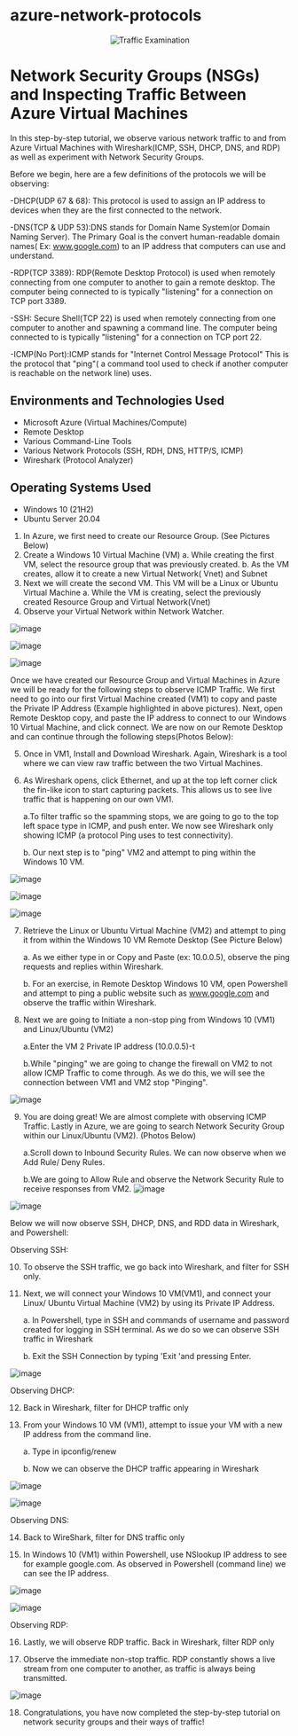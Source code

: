 # azure-network-protocols
<p align="center">
<img src="https://i.imgur.com/Ua7udoS.png" alt="Traffic Examination"/>
</p>

<h1>Network Security Groups (NSGs) and Inspecting Traffic Between Azure Virtual Machines</h1>

In this step-by-step tutorial, we observe various network traffic to and from Azure Virtual Machines with Wireshark(ICMP, SSH, DHCP, DNS, and RDP) as well as experiment with Network Security Groups. 

Before we begin, here are a few definitions of the protocols we will be observing:

-DHCP(UDP 67 & 68): This protocol is used to assign an IP address to devices when they are the first connected to the network.

-DNS(TCP & UDP 53):DNS stands for Domain Name System(or Domain Naming Server). The Primary Goal is the convert human-readable domain names( Ex: www.google.com) to an IP address that computers can use and understand.

-RDP(TCP 3389): RDP(Remote Desktop Protocol) is used when remotely connecting from one computer to another to gain a remote desktop. The computer being connected to is typically "listening" for a connection on TCP port 3389. 

-SSH: Secure Shell(TCP 22) is used when remotely connecting from one computer to another and spawning a command line. The computer being connected to is typically "listening" for a connection on TCP port 22.

-ICMP(No Port):ICMP stands for "Internet Control Message Protocol" This is the protocol that "ping"( a command tool used to check if another computer is reachable on the network line) uses.

<h2>Environments and Technologies Used</h2>

- Microsoft Azure (Virtual Machines/Compute)
- Remote Desktop
- Various Command-Line Tools
- Various Network Protocols (SSH, RDH, DNS, HTTP/S, ICMP)
- Wireshark (Protocol Analyzer)

<h2>Operating Systems Used </h2>

- Windows 10 (21H2)
- Ubuntu Server 20.04

  

1) In Azure, we first need to create our Resource Group. (See Pictures Below)
2) Create a Windows 10 Virtual Machine (VM)
   a. While creating the first VM, select the resource group that was previously created.
   b. As the VM creates, allow it to create a new Virtual Network( Vnet) and Subnet
3) Next we will create the second VM. This VM will be a Linux or Ubuntu Virtual Machine
   a. While the VM is creating, select the previously created Resource Group and Virtual Network(Vnet)
4) Observe your Virtual Network within Network Watcher.

![image](https://github.com/mroesberry988/azure-network-protocols/assets/134666751/ebe6fcd8-6148-499f-b079-852ae5f2f119)

![image](https://github.com/mroesberry988/azure-network-protocols/assets/134666751/edf2c9fc-c004-4479-a234-37df62c32104)

![image](https://github.com/mroesberry988/azure-network-protocols/assets/134666751/3927e300-8dac-4d9e-831d-ef29cd7e58a4)

Once we have created our Resource Group and Virtual Machines in Azure we will be ready for the following steps to observe ICMP Traffic.
We first need to go into our first Virtual Machine created (VM1) to copy and paste the Private IP Address (Example highlighted in above pictures). Next, open Remote Desktop copy, and paste the IP address to connect to our Windows 10 Virtual Machine, and click connect. 
We are now on our Remote Desktop and can continue through the following steps(Photos Below):

5) Once in VM1, Install and Download Wireshark. Again, Wireshark is a tool where we can view raw traffic between the two Virtual Machines.
6) As Wireshark opens, click Ethernet, and up at the top left corner click the fin-like icon to start capturing packets. This allows us to see live traffic that is happening on our own VM1.

    a.To filter traffic so the spamming stops, we are going to go to the top left space type in ICMP, and push enter. We now see Wireshark only showing ICMP (a protocol Ping uses to test connectivity).

    b. Our next step is to "ping" VM2 and attempt to ping within the Windows 10 VM.

![image](https://github.com/mroesberry988/azure-network-protocols/assets/134666751/c409ea70-b37b-488b-b305-8784e31ff1a2)

![image](https://github.com/mroesberry988/azure-network-protocols/assets/134666751/b8dd14f7-abdb-4408-8e62-8b8beb04d547)
   
![image](https://github.com/mroesberry988/azure-network-protocols/assets/134666751/ab06a9a4-7be1-4b20-81ae-e9d2fa783083)

7) Retrieve the Linux or Ubuntu Virtual Machine (VM2) and attempt to ping it from within the Windows 10 VM Remote Desktop (See Picture Below)

    a. As we either type in or Copy and Paste  (ex: 10.0.0.5), observe the ping requests and replies within Wireshark.

    b. For an exercise, in Remote Desktop Windows 10 VM, open Powershell and attempt to ping a public website such as www.google.com and observe the traffic within Wireshark.

8) Next we are going to Initiate a non-stop ping from Windows 10 (VM1) and  Linux/Ubuntu (VM2)

    a.Enter the VM 2 Private IP address (10.0.0.5)-t

    b.While "pinging" we are going to change the firewall on VM2 to not allow ICMP Traffic to come through. As we do this, we will see the connection between VM1 and VM2 stop "Pinging".  

![image](https://github.com/mroesberry988/azure-network-protocols/assets/134666751/d988f467-ff7e-4a4c-b52a-6e677c45c2ce)

9) You are doing great! We are almost complete with observing ICMP Traffic. Lastly in Azure, we are going to search Network Security Group within our Linux/Ubuntu (VM2). (Photos Below)

   a.Scroll down to Inbound Security Rules. We can now observe when we Add Rule/ Deny Rules.

   b.We are going to Allow Rule and observe the Network Security Rule to receive responses from VM2. 
![image](https://github.com/mroesberry988/azure-network-protocols/assets/134666751/f66a50ab-bfd5-4b2e-8ec7-ee86d36b5ec1)

![image](https://github.com/mroesberry988/azure-network-protocols/assets/134666751/09a86497-ad40-42cb-995a-6bfa8f144105)

Below we will now observe SSH, DHCP, DNS, and RDD data in Wireshark, and Powershell:

Observing SSH:

10) To observe the SSH traffic, we go back into Wireshark, and filter for SSH only.

11) Next, we will connect your Windows 10 VM(VM1), and connect your Linux/ Ubuntu Virtual Machine (VM2) by using its Private IP Address. 

    a. In Powershell, type in SSH and commands of username and password created for logging in SSH terminal. As we do so we can observe SSH traffic in Wireshark

    b. Exit the SSH Connection by typing 'Exit 'and pressing Enter.

![image](https://github.com/mroesberry988/azure-network-protocols/assets/134666751/1810ae20-6a65-434b-a9c9-f10ff522a172)

Observing DHCP:

12) Back in Wireshark, filter for DHCP traffic only

13) From your Windows 10 VM (VM1), attempt to issue your VM with a new IP address from the command line.

     a. Type in ipconfig/renew

     b. Now we can observe the DHCP traffic appearing in Wireshark

![image](https://github.com/mroesberry988/azure-network-protocols/assets/134666751/f40284a2-7254-4b79-ba0a-582f682767f2)

![image](https://github.com/mroesberry988/azure-network-protocols/assets/134666751/477ae1e6-9ac2-4325-a78d-83cd1aefe6e6)

Observing DNS:

14) Back to WireShark, filter for DNS traffic only

15) In Windows 10 (VM1) within Powershell, use NSlookup IP address to see for example google.com. As observed in Powershell (command line) we can see the IP address.

![image](https://github.com/mroesberry988/azure-network-protocols/assets/134666751/f982281a-9908-4ddd-b28c-ba4fb8d8c81d)

![image](https://github.com/mroesberry988/azure-network-protocols/assets/134666751/f76a9aaa-043f-4496-93be-730c134bea8e)

Observing RDP:

16) Lastly, we will observe RDP traffic. Back in Wireshark, filter RDP only 

17) Observe the immediate non-stop traffic. RDP constantly shows a live stream from one computer to another, as traffic is always being transmitted.

![image](https://github.com/mroesberry988/azure-network-protocols/assets/134666751/f63bffb2-f9c8-47eb-8228-9aca6f0a25e7)

18) Congratulations, you have now completed the step-by-step tutorial on network security groups and their ways of traffic!









